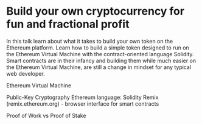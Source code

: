 Build your own cryptocurrency for fun and fractional profit
===========================================================

In this talk learn about what it takes to build your own token on the Ethereum platform. Learn how to build a simple token designed to run on the Ethereum Virtual Machine with the contract-oriented language Solidity. Smart contracts are in their infancy and building them while much easier on the Ethereum Virtual Machine, are still a change in mindset for any typical web developer.

Ethereum Virtual Machine

Public-Key Cryptography
Ethereum language: Solidity
Remix (remix.ethereum.org) - browser interface for smart contracts

Proof of Work vs Proof of Stake
